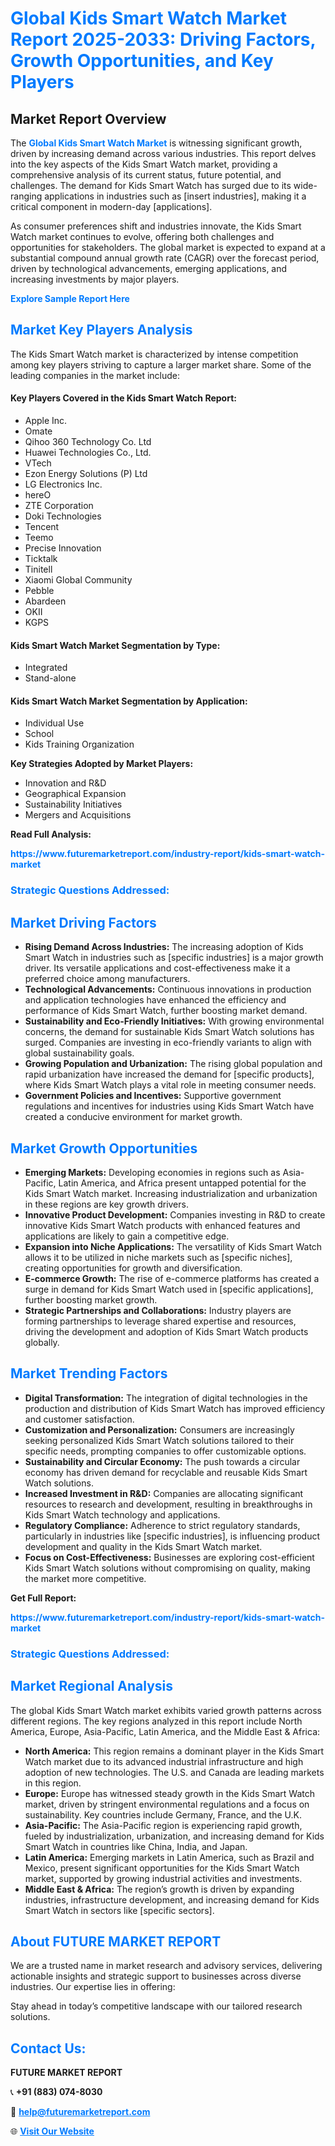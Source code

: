 <h1 style="color: #007BFF;">Global Kids Smart Watch Market Report 2025-2033: Driving Factors, Growth Opportunities, and Key Players</h1>

<section id="overview">
<h2>Market Report Overview</h2>
<p>The <a href="https://www.futuremarketreport.com/industry-report/kids-smart-watch-market" style="color: #007BFF; text-decoration: none;"><strong>Global Kids Smart Watch Market</strong></a> is witnessing significant growth, driven by increasing demand across various industries. This report delves into the key aspects of the Kids Smart Watch market, providing a comprehensive analysis of its current status, future potential, and challenges. The demand for Kids Smart Watch has surged due to its wide-ranging applications in industries such as [insert industries], making it a critical component in modern-day [applications].</p>
<p>As consumer preferences shift and industries innovate, the Kids Smart Watch market continues to evolve, offering both challenges and opportunities for stakeholders. The global market is expected to expand at a substantial compound annual growth rate (CAGR) over the forecast period, driven by technological advancements, emerging applications, and increasing investments by major players.</p>
</section>

<section id="overview">
<p><a href="https://www.futuremarketreport.com/request-sample/reportId=76775" style="color: #007BFF; text-decoration: none;"><strong>Explore Sample Report Here</strong></a></p>
</section>

<section id="key-players">
<h2 style="color: #007BFF;">Market Key Players Analysis</h2>
<p>The Kids Smart Watch market is characterized by intense competition among key players striving to capture a larger market share. Some of the leading companies in the market include:</p>
<h4>Key Players Covered in the Kids Smart Watch Report:</h4>
<ul><li>Apple Inc.</li><li>Omate</li><li>Qihoo 360 Technology Co. Ltd</li><li>Huawei Technologies Co., Ltd.</li><li>VTech</li><li>Ezon Energy Solutions (P) Ltd</li><li>LG Electronics Inc.</li><li>hereO</li><li>ZTE Corporation</li><li>Doki Technologies</li><li>Tencent</li><li>Teemo</li><li>Precise Innovation</li><li>Ticktalk</li><li>Tinitell</li><li>Xiaomi Global Community</li><li>Pebble</li><li>Abardeen</li><li>OKII</li><li>KGPS</li></ul>
<h4>Kids Smart Watch Market Segmentation by Type:</h4>
<ul><li>Integrated</li><li>Stand-alone</li></ul>

<h4>Kids Smart Watch Market Segmentation by Application:</h4>
<ul><li>Individual Use</li><li>School</li><li>Kids Training Organization</li></ul>
<p><strong>Key Strategies Adopted by Market Players:</strong></p>
<ul>
<li>Innovation and R&D</li>
<li>Geographical Expansion</li>
<li>Sustainability Initiatives</li>
<li>Mergers and Acquisitions</li>
</ul>
</section>

<section>
<p><strong>Read Full Analysis: </strong></p><a href="https://www.futuremarketreport.com/industry-report/kids-smart-watch-market" style="color: #007BFF; text-decoration: none;"><strong>https://www.futuremarketreport.com/industry-report/kids-smart-watch-market</strong></a>
<h3 style="color: #007BFF;">Strategic Questions Addressed:</h3>
</section>

<section id="driving-factors">
<h2 style="color: #007BFF;">Market Driving Factors</h2>
<ul>
<li><strong>Rising Demand Across Industries:</strong> The increasing adoption of Kids Smart Watch in industries such as [specific industries] is a major growth driver. Its versatile applications and cost-effectiveness make it a preferred choice among manufacturers.</li>
<li><strong>Technological Advancements:</strong> Continuous innovations in production and application technologies have enhanced the efficiency and performance of Kids Smart Watch, further boosting market demand.</li>
<li><strong>Sustainability and Eco-Friendly Initiatives:</strong> With growing environmental concerns, the demand for sustainable Kids Smart Watch solutions has surged. Companies are investing in eco-friendly variants to align with global sustainability goals.</li>
<li><strong>Growing Population and Urbanization:</strong> The rising global population and rapid urbanization have increased the demand for [specific products], where Kids Smart Watch plays a vital role in meeting consumer needs.</li>
<li><strong>Government Policies and Incentives:</strong> Supportive government regulations and incentives for industries using Kids Smart Watch have created a conducive environment for market growth.</li>
</ul>
</section>

<section id="growth-opportunities">
<h2 style="color: #007BFF;">Market Growth Opportunities</h2>
<ul>
<li><strong>Emerging Markets:</strong> Developing economies in regions such as Asia-Pacific, Latin America, and Africa present untapped potential for the Kids Smart Watch market. Increasing industrialization and urbanization in these regions are key growth drivers.</li>
<li><strong>Innovative Product Development:</strong> Companies investing in R&D to create innovative Kids Smart Watch products with enhanced features and applications are likely to gain a competitive edge.</li>
<li><strong>Expansion into Niche Applications:</strong> The versatility of Kids Smart Watch allows it to be utilized in niche markets such as [specific niches], creating opportunities for growth and diversification.</li>
<li><strong>E-commerce Growth:</strong> The rise of e-commerce platforms has created a surge in demand for Kids Smart Watch used in [specific applications], further boosting market growth.</li>
<li><strong>Strategic Partnerships and Collaborations:</strong> Industry players are forming partnerships to leverage shared expertise and resources, driving the development and adoption of Kids Smart Watch products globally.</li>
</ul>
</section>

<section id="trending-factors">
<h2 style="color: #007BFF;">Market Trending Factors</h2>
<ul>
<li><strong>Digital Transformation:</strong> The integration of digital technologies in the production and distribution of Kids Smart Watch has improved efficiency and customer satisfaction.</li>
<li><strong>Customization and Personalization:</strong> Consumers are increasingly seeking personalized Kids Smart Watch solutions tailored to their specific needs, prompting companies to offer customizable options.</li>
<li><strong>Sustainability and Circular Economy:</strong> The push towards a circular economy has driven demand for recyclable and reusable Kids Smart Watch solutions.</li>
<li><strong>Increased Investment in R&D:</strong> Companies are allocating significant resources to research and development, resulting in breakthroughs in Kids Smart Watch technology and applications.</li>
<li><strong>Regulatory Compliance:</strong> Adherence to strict regulatory standards, particularly in industries like [specific industries], is influencing product development and quality in the Kids Smart Watch market.</li>
<li><strong>Focus on Cost-Effectiveness:</strong> Businesses are exploring cost-efficient Kids Smart Watch solutions without compromising on quality, making the market more competitive.</li>
</ul>
</section>

<section>
<p><strong>Get Full Report: </strong></p><a href="https://www.futuremarketreport.com/industry-report/kids-smart-watch-market" style="color: #007BFF; text-decoration: none;"><strong>https://www.futuremarketreport.com/industry-report/kids-smart-watch-market</strong></a>
<h3 style="color: #007BFF;">Strategic Questions Addressed:</h3>
</section>


<section id="regional-analysis">
<h2 style="color: #007BFF;">Market Regional Analysis</h2>
<p>The global Kids Smart Watch market exhibits varied growth patterns across different regions. The key regions analyzed in this report include North America, Europe, Asia-Pacific, Latin America, and the Middle East & Africa:</p>
<ul>
<li><strong>North America:</strong> This region remains a dominant player in the Kids Smart Watch market due to its advanced industrial infrastructure and high adoption of new technologies. The U.S. and Canada are leading markets in this region.</li>
<li><strong>Europe:</strong> Europe has witnessed steady growth in the Kids Smart Watch market, driven by stringent environmental regulations and a focus on sustainability. Key countries include Germany, France, and the U.K.</li>
<li><strong>Asia-Pacific:</strong> The Asia-Pacific region is experiencing rapid growth, fueled by industrialization, urbanization, and increasing demand for Kids Smart Watch in countries like China, India, and Japan.</li>
<li><strong>Latin America:</strong> Emerging markets in Latin America, such as Brazil and Mexico, present significant opportunities for the Kids Smart Watch market, supported by growing industrial activities and investments.</li>
<li><strong>Middle East & Africa:</strong> The region’s growth is driven by expanding industries, infrastructure development, and increasing demand for Kids Smart Watch in sectors like [specific sectors].</li>
</ul>
</section>

<footer>
<h2 style="color: #007BFF;">About FUTURE MARKET REPORT</h2>
<p>We are a trusted name in market research and advisory services, delivering actionable insights and strategic support to businesses across diverse industries. Our expertise lies in offering:</p>

<p>Stay ahead in today’s competitive landscape with our tailored research solutions.</p>

<h2 style="color: #007BFF;">Contact Us:</h2>
<p><strong>FUTURE MARKET REPORT</strong></p>
<p>📞 <strong>+91 (883) 074-8030</strong></p>
<p>📧 <strong><a href="mailto:help@futuremarketreport.com" style="color: #007BFF;">help@futuremarketreport.com</a></strong></p>
<p>🌐 <strong><a href="https://www.futuremarketreport.com/" style="color: #007BFF;">Visit Our Website</a></strong></p>
</footer>